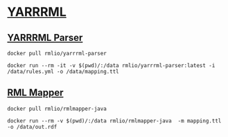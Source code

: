 # [YARRRML](https://rml.io/yarrrml/)
## [YARRRML Parser](https://hub.docker.com/r/rmlio/yarrrml-parser)
    docker pull rmlio/yarrrml-parser

    docker run --rm -it -v $(pwd)/:/data rmlio/yarrrml-parser:latest -i /data/rules.yml -o /data/mapping.ttl

## [RML Mapper](https://hub.docker.com/r/rmlio/rmlmapper-java)
    docker pull rmlio/rmlmapper-java

    docker run --rm -v $(pwd)/:/data rmlio/rmlmapper-java  -m mapping.ttl -o /data/out.rdf